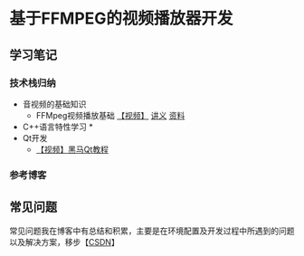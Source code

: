 # 基于FFMPEG的视频播放器开发

## 学习笔记
### 技术栈归纳
* 音视频的基础知识
  * FFMpeg视频播放基础 [【视频】](https://www.bilibili.com/video/BV1gE411f7WT) [讲义](http://note.youdao.com/noteshare?id=533a7e3fe37864b46941c7dc0690e998[) [资料]()
* C++语言特性学习
  * 
* Qt开发
  * [【视频】黑马Qt教程](https://www.bilibili.com/video/BV1XW411x7NU)
### 参考博客

## 常见问题
常见问题我在博客中有总结和积累，主要是在环境配置及开发过程中所遇到的问题以及解决方案，移步【[CSDN](https://blog.csdn.net/happyxghero/article/details/113619146)】